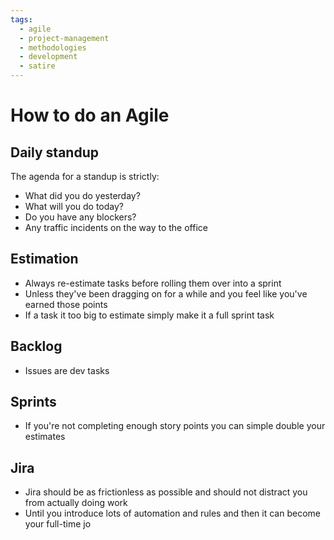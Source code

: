 ```yaml
---
tags:
  - agile
  - project-management
  - methodologies
  - development
  - satire
---
```


# How to do an Agile

## Daily standup

The agenda for a standup is strictly:

- What did you do yesterday?
- What will you do today?
- Do you have any blockers?
- Any traffic incidents on the way to the office

## Estimation

- Always re-estimate tasks before rolling them over into a sprint
- Unless they've been dragging on for a while and you feel like you've earned those points
- If a task it too big to estimate simply make it a full sprint task

## Backlog

- Issues are dev tasks

## Sprints

- If you're not completing enough story points you can simple double your estimates

## Jira

- Jira should be as frictionless as possible and should not distract you from actually doing work
- Until you introduce lots of automation and rules and then it can become your full-time jo